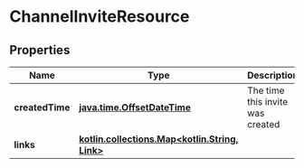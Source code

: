 
# ChannelInviteResource

## Properties
Name | Type | Description | Notes
------------ | ------------- | ------------- | -------------
**createdTime** | [**java.time.OffsetDateTime**](java.time.OffsetDateTime.md) | The time this invite was created | 
**links** | [**kotlin.collections.Map&lt;kotlin.String, Link&gt;**](Link.md) |  |  [optional]



